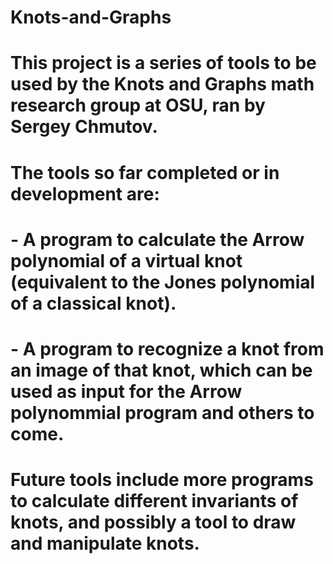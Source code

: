 # Knots-and-Graphs
#
# This project is a series of tools to be used by the Knots and Graphs math research group at OSU, ran by Sergey Chmutov.
# The tools so far completed or in development are:
# - A program to calculate the Arrow polynomial of a virtual knot (equivalent to the Jones polynomial of a classical knot).
# - A program to recognize a knot from an image of that knot, which can be used as input for the Arrow polynommial program and others to come.
#
# Future tools include more programs to calculate different invariants of knots, and possibly a tool to draw and manipulate knots. 
